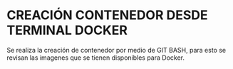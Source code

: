 # CREACIÓN CONTENEDOR DESDE TERMINAL DOCKER

Se realiza la creación de contenedor por medio de GIT BASH, para esto se revisan las imagenes que se tienen disponibles para Docker.

